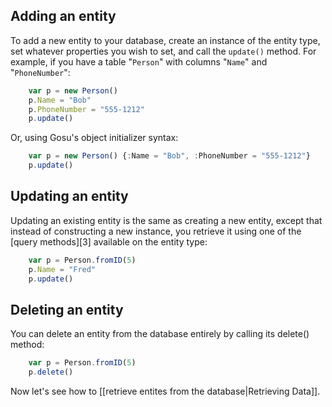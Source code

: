 ## Adding an entity

To add a new entity to your database, create an instance of the entity type,
set whatever properties you wish to set, and call the `update()` method. For
example, if you have a table "`Person`" with columns "`Name`" and
"`PhoneNumber`":

```js
    var p = new Person()
    p.Name = "Bob"
    p.PhoneNumber = "555-1212"
    p.update()
```

Or, using Gosu's object initializer syntax:

```js
    var p = new Person() {:Name = "Bob", :PhoneNumber = "555-1212"}
    p.update()
```

## Updating an entity

Updating an existing entity is the same as creating a new entity, except that
instead of constructing a new instance, you retrieve it using one of the
[query methods][3] available on the entity type:

```js
    var p = Person.fromID(5)
    p.Name = "Fred"
    p.update()
```

## Deleting an entity

You can delete an entity from the database entirely by calling its delete()
method:

```js
    var p = Person.fromID(5)
    p.delete()
```

Now let's see how to [[retrieve entites from the database|Retrieving Data]].
